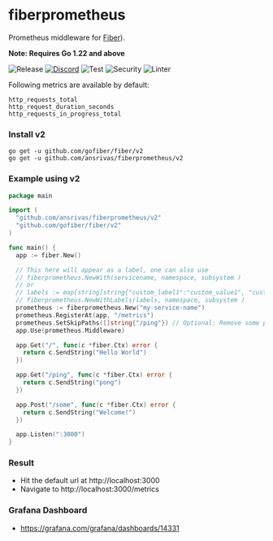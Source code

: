 # fiberprometheus

Prometheus middleware for [Fiber](https://github.com/gofiber/fiber)).

**Note: Requires Go 1.22 and above**

![Release](https://img.shields.io/github/release/ansrivas/fiberprometheus.svg)
[![Discord](https://img.shields.io/badge/discord-join%20channel-7289DA)](https://gofiber.io/discord)
![Test](https://github.com/ansrivas/fiberprometheus/workflows/Test/badge.svg)
![Security](https://github.com/ansrivas/fiberprometheus/workflows/Security/badge.svg)
![Linter](https://github.com/ansrivas/fiberprometheus/workflows/Linter/badge.svg)

Following metrics are available by default:

```text
http_requests_total
http_request_duration_seconds
http_requests_in_progress_total
```

### Install v2

```console
go get -u github.com/gofiber/fiber/v2
go get -u github.com/ansrivas/fiberprometheus/v2
```

### Example using v2

```go
package main

import (
  "github.com/ansrivas/fiberprometheus/v2"
  "github.com/gofiber/fiber/v2"
)

func main() {
  app := fiber.New()

  // This here will appear as a label, one can also use
  // fiberprometheus.NewWith(servicename, namespace, subsystem )
  // or
  // labels := map[string]string{"custom_label1":"custom_value1", "custom_label2":"custom_value2"}
  // fiberprometheus.NewWithLabels(labels, namespace, subsystem )
  prometheus := fiberprometheus.New("my-service-name")
  prometheus.RegisterAt(app, "/metrics")
  prometheus.SetSkipPaths([]string{"/ping"}) // Optional: Remove some paths from metrics
  app.Use(prometheus.Middleware)

  app.Get("/", func(c *fiber.Ctx) error {
    return c.SendString("Hello World")
  })

  app.Get("/ping", func(c *fiber.Ctx) error {
    return c.SendString("pong")
  })

  app.Post("/some", func(c *fiber.Ctx) error {
    return c.SendString("Welcome!")
  })

  app.Listen(":3000")
}
```

### Result

- Hit the default url at http://localhost:3000
- Navigate to http://localhost:3000/metrics

### Grafana Dashboard

- https://grafana.com/grafana/dashboards/14331
